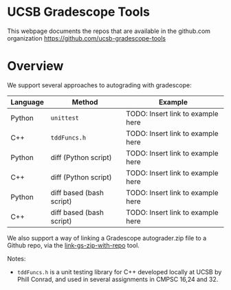 # UCSB Gradescope Tools

This webpage documents the repos that are available in the github.com organization <https://github.com/ucsb-gradescope-tools>

# Overview

We support several approaches to autograding with gradescope:


| Language | Method | Example |
|----------|--------|---------|
| Python   | `unittest` |  TODO: Insert link to example here | 
| C++      | `tddFuncs.h` |  TODO: Insert link to example here | 
| Python   | diff (Python script)|  TODO: Insert link to example here | 
| C++      | diff (Python script)|  TODO: Insert link to example here | 
| Python   | diff based (bash script)|  TODO: Insert link to example here | 
| C++      | diff based (bash script)|  TODO: Insert link to example here | 

We also support a way of linking a Gradescope autograder.zip file to a Github repo, via the [link-gs-zip-with-repo](https://github.com/ucsb-gradescope-tools/link-gs-with-repo) tool.

Notes:
* `tddFuncs.h` is a  unit testing library for C++ developed locally at UCSB by Phill Conrad, and used in several assignments in CMPSC 16,24 and 32.
